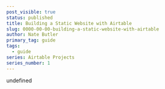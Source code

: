 ```yaml
---
post_visible: true
status: published
title: Building a Static Website with Airtable
slug: 0000-00-00-building-a-static-website-with-airtable
author: Nate Butler
primary_tag: guide
tags:
  - guide
series: Airtable Projects
series_number: 1
---
```


undefined
